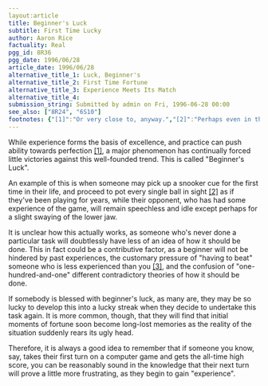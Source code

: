 ```yaml
---
layout:article
title: Beginner's Luck
subtitle: First Time Lucky
author: Aaron Rice
factuality: Real
pgg_id: 8R36
pgg_date: 1996/06/28
article_date: 1996/06/28
alternative_title_1: Luck, Beginner's
alternative_title_2: First Time Fortune
alternative_title_3: Experience Meets Its Match
alternative_title_4: 
submission_string: Submitted by admin on Fri, 1996-06-28 00:00
see_also: ["8R24", "6S10"]
footnotes: {"[1]":"Or very close to, anyway.","[2]":"Perhaps even in the correct order.","[3]":"Failure to do so could result in a whole string of verbal abuse."}
---
```

<div>
<p>While experience forms the basis of excellence, and practice can push ability towards perfection <a href="#footnotes.1" class="footnote-link">[1]</a>, a major phenomenon has continually forced little victories against this well-founded trend. This is called "Beginner's Luck".</p>
<p>An example of this is when someone may pick up a snooker cue for the first time in their life, and proceed to pot every single ball in sight <a href="#footnotes.2" class="footnote-link">[2]</a> as if they've been playing for years, while their opponent, who has had some experience of the game, will remain speechless and idle except perhaps for a slight swaying of the lower jaw.</p>
<p>It is unclear how this actually works, as someone who's never done a particular task will doubtlessly have less of an idea of how it should be done. This in fact could be a contributive factor, as a beginner will not be hindered by past experiences, the customary pressure of "having to beat" someone who is less experienced than you <a href="#footnotes.3" class="footnote-link">[3]</a>, and the confusion of "one-hundred-and-one" different contradictory theories of how it should be done.</p>
<p>If somebody is blessed with beginner's luck, as many are, they may be so lucky to develop this into a lucky streak when they decide to undertake this task again. It is more common, though, that they will find that initial moments of fortune soon become long-lost memories as the reality of the situation suddenly rears its ugly head.</p>
<p>Therefore, it is always a good idea to remember that if someone you know, say, takes their first turn on a computer game and gets the all-time high score, you can be reasonably sound in the knowledge that their next turn will prove a little more frustrating, as they begin to gain "experience".</p>
</div>
